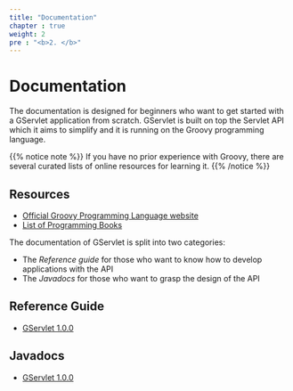 ```yaml
---
title: "Documentation"
chapter : true
weight: 2
pre : "<b>2. </b>"
---
```


# Documentation

The documentation  is designed for beginners who want to get started with a GServlet application from scratch. GServlet is built on top the Servlet API which it aims to simplify and it is running on the Groovy programming language. 

{{% notice note %}}
If you have no prior experience with Groovy, there are several curated lists of online resources for learning it.
{{% /notice %}}

## Resources

* [Official Groovy Programming Language website](https://groovy-lang.org)
* [List of Programming Books](https://groovy-lang.org/learn.html#books)

The documentation of GServlet is split into two categories:

* The _Reference guide_ for those who want to know how to develop applications with the API
* The _Javadocs_ for those who want to grasp the design of the API

## Reference Guide

* [GServlet 1.0.0](/docs/1.0.0) 


## Javadocs

* [GServlet 1.0.0](/javadocs/1.0.0) 
